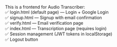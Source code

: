 This is a frontend for Audio Transcriber:  
✅ login.html (default page) — Login + Google Login  
✅ signup.html — Signup with email confirmation  
✅ verify.html — Email verification page  
✅ index.html — Transcription page (requires login)  
✅ Session management (JWT tokens in localStorage)  
✅ Logout button  
